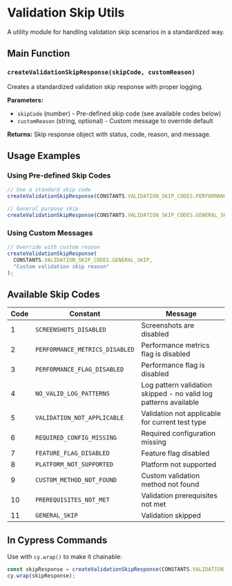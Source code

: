 # Validation Skip Utils

A utility module for handling validation skip scenarios in a standardized way.

## Main Function

### `createValidationSkipResponse(skipCode, customReason)`

Creates a standardized validation skip response with proper logging.

**Parameters:**
- `skipCode` (number) - Pre-defined skip code (see available codes below)
- `customReason` (string, optional) - Custom message to override default

**Returns:** Skip response object with status, code, reason, and message.

## Usage Examples

### Using Pre-defined Skip Codes
```javascript
// Use a standard skip code
createValidationSkipResponse(CONSTANTS.VALIDATION_SKIP_CODES.PERFORMANCE_METRICS_DISABLED);

// General purpose skip
createValidationSkipResponse(CONSTANTS.VALIDATION_SKIP_CODES.GENERAL_SKIP);
```

### Using Custom Messages
```javascript
// Override with custom reason
createValidationSkipResponse(
  CONSTANTS.VALIDATION_SKIP_CODES.GENERAL_SKIP, 
  "Custom validation skip reason"
);
```

## Available Skip Codes

| Code | Constant | Message |
|------|----------|---------|
| 1 | `SCREENSHOTS_DISABLED` | Screenshots are disabled |
| 2 | `PERFORMANCE_METRICS_DISABLED` | Performance metrics flag is disabled |
| 3 | `PERFORMANCE_FLAG_DISABLED` | Performance flag is disabled |
| 4 | `NO_VALID_LOG_PATTERNS` | Log pattern validation skipped - no valid log patterns available |
| 5 | `VALIDATION_NOT_APPLICABLE` | Validation not applicable for current test type |
| 6 | `REQUIRED_CONFIG_MISSING` | Required configuration missing |
| 7 | `FEATURE_FLAG_DISABLED` | Feature flag disabled |
| 8 | `PLATFORM_NOT_SUPPORTED` | Platform not supported |
| 9 | `CUSTOM_METHOD_NOT_FOUND` | Custom validation method not found |
| 10 | `PREREQUISITES_NOT_MET` | Validation prerequisites not met |
| 11 | `GENERAL_SKIP` | Validation skipped |

## In Cypress Commands

Use with `cy.wrap()` to make it chainable:

```javascript
const skipResponse = createValidationSkipResponse(CONSTANTS.VALIDATION_SKIP_CODES.GENERAL_SKIP);
cy.wrap(skipResponse);
```
